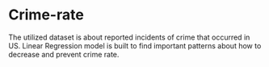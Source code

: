 # Crime-rate
The utilized dataset is about reported incidents of crime that occurred in US. Linear Regression model is built to find important patterns about how to decrease and prevent crime rate.
